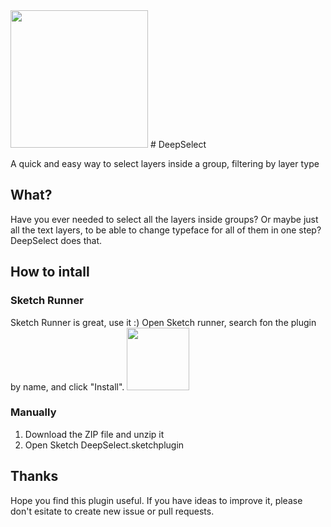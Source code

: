 <img src="https://github.com/fhuel/DeepSelect/blob/master/graphic%20assets/DeepSelectIcon.png" width="220" >
# DeepSelect

A quick and easy way to select layers inside a group, filtering by layer type

## What?

Have you ever needed to select all the layers inside groups?
Or maybe just all the text layers, to be able to change typeface for all of them in one step?
DeepSelect does that.

## How to intall

### Sketch Runner

Sketch Runner is great, use it :)
Open Sketch runner, search fon the plugin by name, and click "Install".
<a href="http://sketchrunner.com"><img src="https://github.com/fhuel/DeepSelect/blob/master/graphic%20assets/sketchRunner.png" width="100" ></a>

### Manually

1. Download the ZIP file and unzip it
2. Open Sketch DeepSelect.sketchplugin

## Thanks

Hope you find this plugin useful. If you have ideas to improve it, please don't esitate to create new issue or pull requests.
